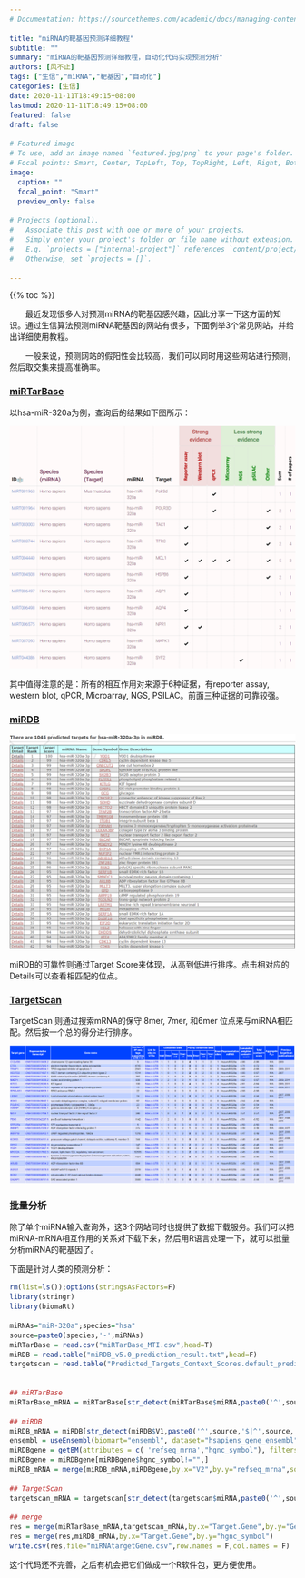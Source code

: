 ```yaml
---
# Documentation: https://sourcethemes.com/academic/docs/managing-content/

title: "miRNA的靶基因预测详细教程"
subtitle: ""
summary: "miRNA的靶基因预测详细教程，自动化代码实现预测分析"
authors: [风不止]
tags: ["生信","miRNA","靶基因","自动化"]
categories: [生信]
date: 2020-11-11T18:49:15+08:00
lastmod: 2020-11-11T18:49:15+08:00
featured: false
draft: false

# Featured image
# To use, add an image named `featured.jpg/png` to your page's folder.
# Focal points: Smart, Center, TopLeft, Top, TopRight, Left, Right, BottomLeft, Bottom, BottomRight.
image:
  caption: ""
  focal_point: "Smart"
  preview_only: false

# Projects (optional).
#   Associate this post with one or more of your projects.
#   Simply enter your project's folder or file name without extension.
#   E.g. `projects = ["internal-project"]` references `content/project/deep-learning/index.md`.
#   Otherwise, set `projects = []`.

---
```


{{% toc %}}

　　最近发现很多人对预测miRNA的靶基因感兴趣，因此分享一下这方面的知识。通过生信算法预测miRNA靶基因的网站有很多，下面例举3个常见网站，并给出详细使用教程。

　　一般来说，预测网站的假阳性会比较高，我们可以同时用这些网站进行预测，然后取交集来提高准确率。

### [miRTarBase](http://mirtarbase.cuhk.edu.cn/php/index.php)

以hsa-miR-320a为例，查询后的结果如下图所示：

![image-20201112081914707](20201112210815.png)

其中值得注意的是：所有的相互作用对来源于6种证据，有reporter assay, western blot, qPCR, Microarray, NGS, PSILAC。前面三种证据的可靠较强。

### [miRDB](http://www.mirdb.org/index.html)

![image-20201112211031](20201112211031.png)

miRDB的可靠性则通过Target Score来体现，从高到低进行排序。点击相对应的Details可以查看相匹配的位点。



### [TargetScan](http://www.targetscan.org/vert_72/)

TargetScan 则通过搜索mRNA的保守 8mer, 7mer, 和6mer 位点来与miRNA相匹配。然后按一个总的得分进行排序。



![image-20201112083335140](20201112083335140.png)



### 批量分析

除了单个miRNA输入查询外，这3个网站同时也提供了数据下载服务。我们可以把miRNA-mRNA相互作用的关系对下载下来，然后用R语言处理一下，就可以批量分析miRNA的靶基因了。

下面是针对人类的预测分析：

```R
rm(list=ls());options(stringsAsFactors=F)
library(stringr)
library(biomaRt)

miRNAs="miR-320a";species="hsa"
source=paste0(species,'-',miRNAs)
miRTarBase = read.csv("miRTarBase_MTI.csv",head=T)
miRDB = read.table("miRDB_v5.0_prediction_result.txt",head=F)
targetscan = read.table("Predicted_Targets_Context_Scores.default_predictions.txt",head=T,sep="\t")


## miRTarBase
miRTarBase_mRNA = miRTarBase[str_detect(miRTarBase$miRNA,paste0('^',source,'$|^',source,'-[35]p')),]

## miRDB
miRDB_mRNA = miRDB[str_detect(miRDB$V1,paste0('^',source,'$|^',source,'-[35]p')),] 
ensembl = useEnsembl(biomart="ensembl", dataset="hsapiens_gene_ensembl")
miRDBgene = getBM(attributes = c( 'refseq_mrna',"hgnc_symbol"), filters = 'refseq_mrna', values = unique(miRDB_mRNA$V2), mart = ensembl)
miRDBgene = miRDBgene[miRDBgene$hgnc_symbol!="",]
miRDB_mRNA = merge(miRDB_mRNA,miRDBgene,by.x="V2",by.y="refseq_mrna",sort=F)

## TargetScan
targetscan_mRNA = targetscan[str_detect(targetscan$miRNA,paste0('^',source,'$|^',source,'-[35]p')),]

## merge
res = merge(miRTarBase_mRNA,targetscan_mRNA,by.x="Target.Gene",by.y="Gene.Symbol")
res = merge(res,miRDB_mRNA,by.x="Target.Gene",by.y="hgnc_symbol")
write.csv(res,file="miRNAtargetGene.csv",row.names = F,col.names = F)

```

这个代码还不完善，之后有机会把它们做成一个R软件包，更方便使用。